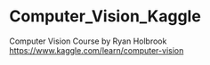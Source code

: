 # Computer_Vision_Kaggle

Computer Vision Course by Ryan Holbrook
https://www.kaggle.com/learn/computer-vision

